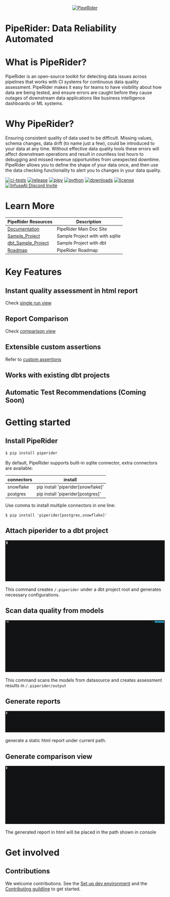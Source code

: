 
<p align="center">
  <a href="https://piperider.io">
    <img  src=".github/images/logo.svg"
      width="284" border="0" alt="PipeRider">
  </a>
</p>

# PipeRider: Data Reliability Automated

# What is PipeRider?

PipeRider is an open-source toolkit for detecting data issues across pipelines that works with CI systems for continuous data quality assessment. PipeRider makes it easy for teams to have visibility about how data are being tested, and ensure errors are caught before they cause outages of downstream data applications like business intelligence dashboards or ML systems.
# Why PipeRider?

Ensuring consistent quality of data used to be difficult. Missing values, schema changes, data drift (to name just a few), could be introduced to your data at any time. Without effective data quality tools these errors will affect downstream operations and result in countless lost hours to debugging and missed revenue opportunities from unexpected downtime.
PipeRider allows you to define the shape of your data once, and then use the data checking functionality to alert you to changes in your data quality.

[![ci-tests](https://github.com/infuseai/piperider-cli/actions/workflows/tests.yaml/badge.svg)](https://github.com/infuseai/piperider-cli/actions/workflows/tests.yaml/badge.svg)
[![release](https://img.shields.io/github/release/infuseAI/piperider-cli/all.svg?style=flat-square)](https://github.com/infuseAI/piperider-cli/releases)
[![pipy](https://img.shields.io/pypi/v/piperider?style=flat-square)](https://pypi.org/project/piperider/)
[![python](https://img.shields.io/pypi/pyversions/piperider?style=flat-square)](https://pypi.org/project/piperider/)
[![downloads](https://img.shields.io/pypi/dw/piperider?style=flat-square)](https://pypi.org/project/piperider/#files)
[![license](https://img.shields.io/github/license/infuseai/piperider?style=flat-square)](https://github.com/InfuseAI/piperider/blob/main/LICENSE)
[![InfuseAI Discord Invite](https://img.shields.io/discord/664381609771925514?color=%237289DA&label=chat&logo=discord&logoColor=white&style=flat-square)](https://discord.com/invite/5zb2aK9KBV)


# Learn More

| PipeRider Resources | Description |
| -------------------- | ----------- |
| [Documentation] | PipeRider Main Doc Site |
| [Sample_Project] | Sample Project with with sqlite |
| [dbt_Sample_Project] | Sample Project with dbt |
| [Roadmap] | PipeRider Roadmap |

[Documentation]: https://docs.piperider.io/
[Sample_Project]: https://github.com/InfuseAI/infuse-finance
[dbt_Sample_Project]: https://github.com/InfuseAI/dbt-infuse-finance
[Roadmap]: https://github.com/orgs/InfuseAI/projects/1/views/1


# Key Features

## Instant quality assessment in html report

Check [single run view](images/piperider_single_run.png)

## Report Comparison

Check [comparison view](images/piperider_comparison_view.png)

## Extensible custom assertions

Refer
to [custom assertions](https://docs.piperider.io/data-quality-assertions/custom-assertions)
## Works with existing dbt projects

## Automatic Test Recommendations (Coming Soon)

# Getting started

## Install PipeRider

```bash
$ pip install piperider
```

By default, PipeRider supports built-in sqlite connector, extra connectors are available:

| connectors  | install  |
|---|---|
| snowflake | pip install 'piperider[snowflake]'  |
| postgres  | pip install 'piperider[postgres]'  |

Use comma to install multiple connectors in one line:

```
$ pip install 'piperider[postgres,snowflake]'
```

## Attach piperider to a dbt project

![piperider_init](images/init_pipe.gif)

This command creates `/.piperider` under a dbt project root and generates necessary configurations.

## Scan data quality from models

![piperider_run](images/run_pipe.gif)

This command scans the models from datasource and creates assessment results in `/.piperider/output`

## Generate reports

![piperider_report](images/report_pipe.gif)

generate a static html report under current path.

## Generate comparison view

![piperider_compare](images/compare_pipe.gif)

The generated report in html will be placed in the path shown in console

# Get involved
## Contributions

We welcome contributions. See the [Set up dev environment](DEVELOP.md) and the [Contributing guildline](CONTRIBUTING.md) to get started.
